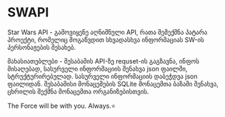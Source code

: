 # SWAPI
Star Wars API - გამოვიყენე აღნიშნული API, რათა შემექმნა პატარა პროექტი, რომელიც მოგაწვდით სხვადასხვა ინფორმაციას SW-ის პერსონაჟების შესახებ. 

მახასიათებლები - შესაბამის API-ზე requset-ის გაგზავნა, ინფოს მისაღებად, სასურველი ინფორმაციის შენახვა json ფაილში, სტრუქტურირებულად. სასურველი ინფორმაციის დაბეჭდვა json ფაილიდან. შესაბამისი მონაცემების SQLite მონაცემთა ბაზაში შენახვა, ცხრილის შექმნა მონაცემთა ორგანიზებისთვის.

The Force will be with you. Always.⭐️
